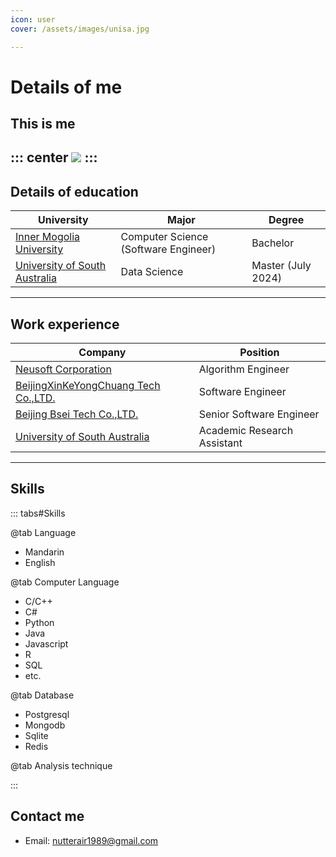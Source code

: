 ```yaml
---
icon: user
cover: /assets/images/unisa.jpg

---
```

# Details of me
## This is me
::: center
![](/haiyue.jpg)
:::
-----
## Details of education

| University | Major | Degree |
| - | - | - |
|[Inner Mogolia University](https://www.imu.edu.cn/index.htm) | Computer Science (Software Engineer) | Bachelor |
| [University of South Australia](https://www.unisa.edu.au/) | Data Science | Master (July 2024) |

-----
## Work experience

| Company | Position |
| - | - |
|[Neusoft Corporation](https://www.neusoft.com/cn/) | Algorithm Engineer |
| [BeijingXinKeYongChuang Tech Co.,LTD.](http://www.polygraph.cn/contact.asp) | Software Engineer |
| [Beijing Bsei Tech Co.,LTD.](http://www.bsei.com.cn/) | Senior Software Engineer |
| [University of South Australia](https://unisa.edu.au/) | Academic Research Assistant |

-----
## Skills

::: tabs#Skills

@tab Language
- Mandarin
- English

@tab Computer Language
- C/C++ 
- C#
- Python
- Java
- Javascript
- R
- SQL
- etc.

@tab Database
- Postgresql
- Mongodb
- Sqlite
- Redis

@tab Analysis technique

:::

## Contact me
- Email: nutterair1989@gmail.com


